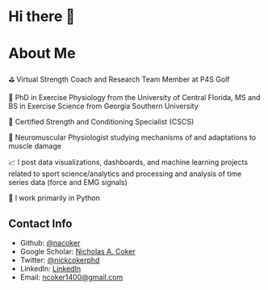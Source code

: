 # Hi there 👋

# About Me

⛳ Virtual Strength Coach and Research Team Member at P4S Golf

🧠 PhD in Exercise Physiology from the University of Central Florida, MS and BS in Exercise Science from Georgia Southern University

🥇 Certified Strength and Conditioning Specialist (CSCS)

💪 Neuromuscular Physiologist studying mechanisms of and adaptations to muscle damage

📈 I post data visualizations, dashboards, and machine learning projects related to sport science/analytics and processing and analysis of time series data (force and EMG signals)

🐍 I work primarily in Python

## Contact Info

- Github: [@nacoker](https://www.github.com/nacoker)
- Google Scholar: [Nicholas A. Coker](https://scholar.google.com/citations?user=F_wGc8wAAAAJ&hl=en&oi=ao)
- Twitter: [@nickcokerphd](https://www.twitter.com/nickcokerphd)
- LinkedIn: [LinkedIn](https://www.linkedin.com/in/nick-coker-313274242/)
- Email: [ncoker1400@gmail.com](ncoker1400@gmail.com)
